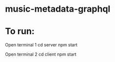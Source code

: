 # music-metadata-graphql

# To run:
Open terminal 1
cd server
npm start

Open terminal 2
cd client
npm start
